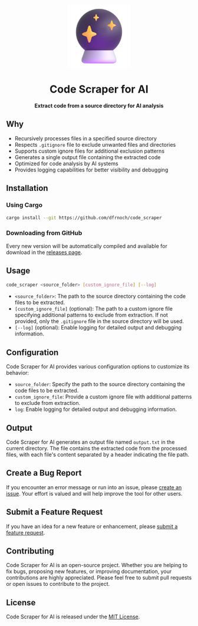 <div align="center">

  <img height="170x" src="./assets/icon.png" />

  <h1>Code Scraper for AI</h1>

  <p>
    <strong>Extract code from a source directory for AI analysis</strong>
  </p>

</div>

## Why

- Recursively processes files in a specified source directory
- Respects `.gitignore` file to exclude unwanted files and directories
- Supports custom ignore files for additional exclusion patterns
- Generates a single output file containing the extracted code
- Optimized for code analysis by AI systems
- Provides logging capabilities for better visibility and debugging

## Installation

### Using Cargo

```bash
cargo install --git https://github.com/dfrnoch/code_scraper
```

### Downloading from GitHub

Every new version will be automatically compiled and available for download in the [releases page](https://github.com/dfrnoch/code_scraper/releases).

## Usage

```bash
code_scraper <source_folder> [custom_ignore_file] [--log]
```

- `<source_folder>`: The path to the source directory containing the code files to be extracted.
- `[custom_ignore_file]` (optional): The path to a custom ignore file specifying additional patterns to exclude from extraction. If not provided, only the `.gitignore` file in the source directory will be used.
- `[--log]` (optional): Enable logging for detailed output and debugging information.

## Configuration

Code Scraper for AI provides various configuration options to customize its behavior:

- `source_folder`: Specify the path to the source directory containing the code files to be extracted.
- `custom_ignore_file`: Provide a custom ignore file with additional patterns to exclude from extraction.
- `log`: Enable logging for detailed output and debugging information.

## Output

Code Scraper for AI generates an output file named `output.txt` in the current directory. The file contains the extracted code from the processed files, with each file's content separated by a header indicating the file path.

## Create a Bug Report

If you encounter an error message or run into an issue, please [create an issue](https://github.com/dfrnoch/code_scraper/issues). Your effort is valued and will help improve the tool for other users.

## Submit a Feature Request

If you have an idea for a new feature or enhancement, please [submit a feature request](https://github.com/dfrnoch/code_scraper/issues).

## Contributing

Code Scraper for AI is an open-source project. Whether you are helping to fix bugs, proposing new features, or improving documentation, your contributions are highly appreciated. Please feel free to submit pull requests or open issues to contribute to the project.

## License

Code Scraper for AI is released under the [MIT License](LICENSE).